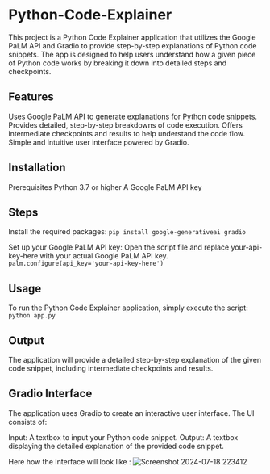 # Python-Code-Explainer

This project is a Python Code Explainer application that utilizes the Google PaLM API and Gradio to provide step-by-step explanations of Python code snippets. The app is designed to help users understand how a given piece of Python code works by breaking it down into detailed steps and checkpoints.

## Features
Uses Google PaLM API to generate explanations for Python code snippets.
Provides detailed, step-by-step breakdowns of code execution.
Offers intermediate checkpoints and results to help understand the code flow.
Simple and intuitive user interface powered by Gradio.

## Installation
Prerequisites
Python 3.7 or higher
A Google PaLM API key

## Steps
Install the required packages:
```pip install google-generativeai gradio```

Set up your Google PaLM API key:
Open the script file and replace your-api-key-here with your actual Google PaLM API key.
```palm.configure(api_key='your-api-key-here')```

## Usage
To run the Python Code Explainer application, simply execute the script:
```python app.py```

## Output
The application will provide a detailed step-by-step explanation of the given code snippet, including intermediate checkpoints and results.

## Gradio Interface
The application uses Gradio to create an interactive user interface. The UI consists of:

Input: A textbox to input your Python code snippet.
Output: A textbox displaying the detailed explanation of the provided code snippet.

Here how the Interface will look like :
![Screenshot 2024-07-18 223412](https://github.com/user-attachments/assets/98220bef-0070-4ef7-82c5-3333a1874b32)

